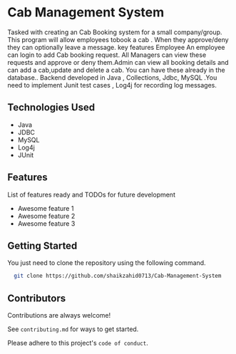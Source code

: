 
# Cab Management System

Tasked with creating an Cab Booking system for a small company/group. This program will allow employees tobook a cab . When they approve/deny they can optionally leave a message. key features Employee An employee can login to add Cab booking request. All Managers can view these requests and approve or deny them.Admin can view all booking details and can add a cab,update and delete a cab. You can have these already in the database.. Backend developed in Java , Collections, Jdbc, MySQL .You need to implement Junit test cases , Log4j for recording log messages.

 

## Technologies Used
- Java
- JDBC
- MySQL
- Log4j
- JUnit

## Features

List of features ready and TODOs for future development

- Awesome feature 1
- Awesome feature 2
- Awesome feature 3


## Getting Started

You just need to clone the repository using the following command.

```bash
  git clone https://github.com/shaikzahid0713/Cab-Management-System
```
    
## Contributors

Contributions are always welcome!

See `contributing.md` for ways to get started.

Please adhere to this project's `code of conduct`.

